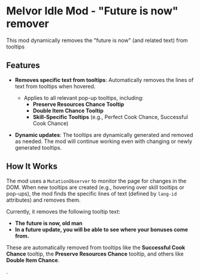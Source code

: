 # Melvor Idle Mod - "Future is now" remover

This mod dynamically removes the "future is now" (and related text) from tooltips 

## Features

- **Removes specific text from tooltips**: Automatically removes the lines of text from tooltips when hovered.
  - Applies to all relevant pop-up tooltips, including:
    - **Preserve Resources Chance Tooltip**
    - **Double Item Chance Tooltip**
    - **Skill-Specific Tooltips** (e.g., Perfect Cook Chance, Successful Cook Chance)
  
- **Dynamic updates**: The tooltips are dynamically generated and removed as needed. The mod will continue working even with changing or newly generated tooltips.

## How It Works

The mod uses a `MutationObserver` to monitor the page for changes in the DOM. When new tooltips are created (e.g., hovering over skill tooltips or pop-ups), the mod finds the specific lines of text (defined by `lang-id` attributes) and removes them.

Currently, it removes the following tooltip text:
- **The future is now, old man**
- **In a future update, you will be able to see where your bonuses come from.**

These are automatically removed from tooltips like the **Successful Cook Chance** tooltip, the **Preserve Resources Chance** tooltip, and others like **Double Item Chance**.

.